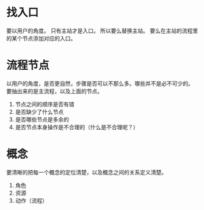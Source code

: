 # 找入口
要以用户的角度。
只有主站才是入口。
所以要么替换主站。
要么在主站的流程里的某个节点添加对应的入口。

# 流程节点
以用户的角度，是否更自然，步骤是否可以不那么多。哪些并不是必不可少的。
要抽出来的是主流程，以及上面的节点。

1. 节点之间的顺序是否有错
2. 是否缺少了什么节点
3. 是否哪些节点是多余的
4. 是否节点本身操作是不合理的（什么是不合理呢？）

# 概念
要清晰的把每一个概念的定位清楚，以及概念之间的关系定义清楚。

1. 角色
2. 资源
3. 动作（流程）
